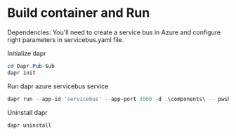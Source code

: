 # Build container and Run

Dependencies:
You'll need to create a service bus in Azure and configure right parameters in servicebus.yaml file.

Initialize dapr

```PowerShell
cd Dapr.Pub-Sub
dapr init
```

Run dapr azure servicebus service

```PowerShell
dapr run --app-id 'servicebus' --app-port 3000 -d .\components\ -- pwsh .\src\run.ps1
```

Uninstall dapr

```PowerShell
dapr uninstall
```